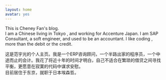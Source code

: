 ```yaml
---
layout: home
avatar: yes
---
```


This is Cheney Fan's blog. <br>
I am a Chinese living in Tokyo , and working for Accenture Japan. I am SAP Consultant, a soft engineer, and used to be an accountant. I like coding , more than the debit or the credit.

这是范宇光的个人主页。我是一个ERP咨询顾问，一个半路出家的程序员，一个中途而止的会计。我花了将近十年的时间才明白，自己不适合在繁琐的借贷之间寻找平衡，更愿意在寂寞的代码中谋求安慰。
<br>
目前居住于东京，就职于日本埃森哲。<br>